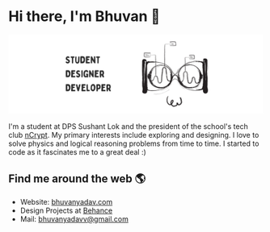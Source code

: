 # Hi there, I'm Bhuvan 👋

<img src="banner.png">


I'm a student at DPS Sushant Lok and the president of the school's tech club <a href="https://github.com/ncryptdpssl">nCrypt</a>. My primary interests include exploring and designing. I love to solve physics and logical reasoning problems from time to time. I started to code as it fascinates me to a great deal :)


## Find me around the web 🌎
- Website: <a href="https://www.bhuvanyadav.com">bhuvanyadav.com</a>
- Design Projects at <a href="https://www.behance.net/bhuvanyadav">Behance</a>
- Mail: <a href="mailto:bhuvanyadavv@gmail.com">bhuvanyadavv@gmail.com</a>
